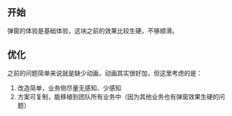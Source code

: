 ## 开始

弹窗的体验是基础体验，这块之前的效果比较生硬，不够顺滑。

## 优化

之前的问题简单来说就是缺少动画，动画其实很好加，但这里考虑的是：

1. 改造简单，业务侧尽量无感知、少感知
2. 方案可复制，能移植到团队所有业务中（因为其他业务也有弹窗效果生硬的问题）


